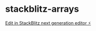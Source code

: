 # stackblitz-arrays

[Edit in StackBlitz next generation editor ⚡️](https://stackblitz.com/~/github.com/Magnus0155/stackblitz-arrays)